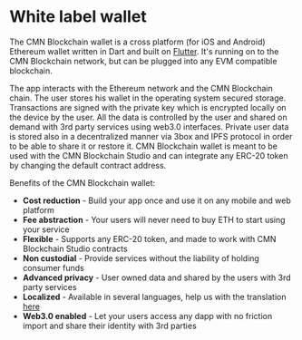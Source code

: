 # White label wallet

The CMN Blockchain wallet is a cross platform \(for iOS and Android\) Ethereum wallet written in Dart and built on [Flutter](http://https//flutter.dev/). It's running on to the CMN Blockchain network, but can be plugged into any EVM compatible blockchain.

The app interacts with the Ethereum network and the CMN Blockchain chain. The user stores his wallet in the operating system secured storage. Transactions are signed with the private key which is encrypted locally on the device by the user. All the data is controlled by the user and shared on demand with 3rd party services using web3.0 interfaces. Private user data is stored also in a decentralized manner via 3box and IPFS protocol in order to be able to share it or restore it. CMN Blockchain wallet is meant to be used with the CMN Blockchain Studio and can integrate any ERC-20 token by changing the default contract address.

Benefits of the CMN Blockchain wallet:

* **Cost reduction** - Build your app once and use it on any  mobile and web platform
* **Fee abstraction** - Your users will never need to buy ETH to start using your service
* **Flexible** - Supports any ERC-20 token, and made to work with CMN Blockchain Studio contracts 
* **Non custodial** - Provide services without the liability of holding consumer funds
* **Advanced privacy**  -  User owned data and shared by the users with 3rd party services
* **Localized** - Available in several languages, help us with the translation [here](https://lokalise.co/public/783082135d36f14996c804.53212944/)
* **Web3.0 enabled** - Let your users access any dapp with no friction import and share their identity with 3rd parties

